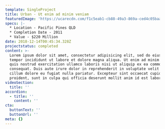 ```yaml
---
template: SingleProject
title: Urban - Ut enim ad minim veniam
featuredImage: 'https://ucarecdn.com/f1c5eab1-cb88-49a3-869a-ced4c05baa5a/'
specs: |-
  * Location - Pacific Pines QLD
  * Completion Date - 2011
  * Value - $220 Million
date: 2018-12-14T00:45:34.328Z
projectstatus: completed
content: >-
  Lorem ipsum dolor sit amet, consectetur adipisicing elit, sed do eiusmod
  tempor incididunt ut labore et dolore magna aliqua. Ut enim ad minim veniam,
  quis nostrud exercitation ullamco laboris nisi ut aliquip ex ea commodo
  consequat. Duis aute irure dolor in reprehenderit in voluptate velit esse
  cillum dolore eu fugiat nulla pariatur. Excepteur sint occaecat cupidatat non
  proident, sunt in culpa qui officia deserunt mollit anim id est laborum.
videoSection:
  title: ''
accordion:
  - title: ''
    content: ''
cta:
  buttonText: ''
  buttonUrl: ''
meta: {}
---
```


